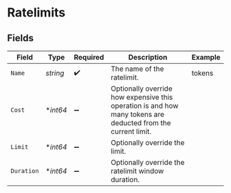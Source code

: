 # Ratelimits


## Fields

| Field                                                                                                        | Type                                                                                                         | Required                                                                                                     | Description                                                                                                  | Example                                                                                                      |
| ------------------------------------------------------------------------------------------------------------ | ------------------------------------------------------------------------------------------------------------ | ------------------------------------------------------------------------------------------------------------ | ------------------------------------------------------------------------------------------------------------ | ------------------------------------------------------------------------------------------------------------ |
| `Name`                                                                                                       | *string*                                                                                                     | :heavy_check_mark:                                                                                           | The name of the ratelimit.                                                                                   | tokens                                                                                                       |
| `Cost`                                                                                                       | **int64*                                                                                                     | :heavy_minus_sign:                                                                                           | Optionally override how expensive this operation is and how many tokens are deducted from the current limit. |                                                                                                              |
| `Limit`                                                                                                      | **int64*                                                                                                     | :heavy_minus_sign:                                                                                           | Optionally override the limit.                                                                               |                                                                                                              |
| `Duration`                                                                                                   | **int64*                                                                                                     | :heavy_minus_sign:                                                                                           | Optionally override the ratelimit window duration.                                                           |                                                                                                              |